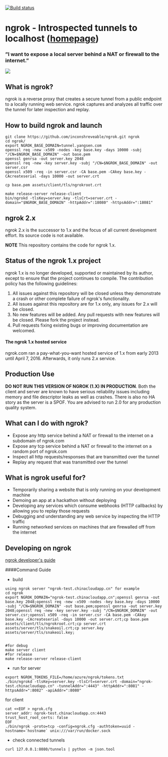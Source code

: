 [![Build
status](https://travis-ci.org/inconshreveable/ngrok.svg)](https://travis-ci.org/inconshreveable/ngrok)

# ngrok - Introspected tunnels to localhost ([homepage](https://ngrok.com))
### ”I want to expose a local server behind a NAT or firewall to the internet.”
![](https://ngrok.com/static/img/overview.png)

## What is ngrok?
ngrok is a reverse proxy that creates a secure tunnel from a public endpoint to a locally running web service.
ngrok captures and analyzes all traffic over the tunnel for later inspection and replay.

## How to build ngrok and launch
```
git clone https://github.com/inconshreveable/ngrok.git ngrok
cd ngrok/
export NGROK_BASE_DOMAIN=tunnel.yangsen.com
openssl req -new -x509 -nodes -key base.key -days 10000 -subj "/CN=$NGROK_BASE_DOMAIN" -out base.pem
openssl genrsa -out server.key 2048
openssl req -new -key server.key -subj "/CN=$NGROK_BASE_DOMAIN" -out server.csr
openssl x509 -req -in server.csr -CA base.pem -CAkey base.key -CAcreateserial -days 10000 -out server.crt

cp base.pem assets/client/tls/ngrokroot.crt

make release-server release-client
bin/ngrokd -tlsKey=server.key -tlsCrt=server.crt -domain="$NGROK_BASE_DOMAIN" -httpAddr=":18080" -httpsAddr=":18081"

```

## ngrok 2.x

ngrok 2.x is the successor to 1.x and the focus of all current development effort. Its source code is not available.

**NOTE** This repository contains the code for ngrok 1.x.

## Status of the ngrok 1.x project

ngrok 1.x is no longer developed, supported or maintained by its author, except to ensure that the project continues to compile. The contribution policy has the following guidelines:

1. All issues against this repository will be closed unless they demonstrate a crash or other complete failure of ngrok's functionality.
2. All issues against this repository are for 1.x only, any issues for 2.x will be closed.
3. No new features will be added. Any pull requests with new features will be closed. Please fork the project instead.
4. Pull requests fixing existing bugs or improving documentation are welcomed.

#### The ngrok 1.x hosted service

ngrok.com ran a pay-what-you-want hosted service of 1.x from early 2013 until April 7, 2016. Afterwards, it only runs 2.x service.

## Production Use

**DO NOT RUN THIS VERSION OF NGROK (1.X) IN PRODUCTION**. Both the client and server are known to have serious reliability issues including memory and file descriptor leaks as well as crashes. There is also no HA story as the server is a SPOF. You are advised to run 2.0 for any production quality system. 

## What can I do with ngrok?
- Expose any http service behind a NAT or firewall to the internet on a subdomain of ngrok.com
- Expose any tcp service behind a NAT or firewall to the internet on a random port of ngrok.com
- Inspect all http requests/responses that are transmitted over the tunnel
- Replay any request that was transmitted over the tunnel


## What is ngrok useful for?
- Temporarily sharing a website that is only running on your development machine
- Demoing an app at a hackathon without deploying
- Developing any services which consume webhooks (HTTP callbacks) by allowing you to replay those requests
- Debugging and understanding any web service by inspecting the HTTP traffic
- Running networked services on machines that are firewalled off from the internet

## Developing on ngrok
[ngrok developer's guide](docs/DEVELOPMENT.md)








####Command Guide

* build
```
using ngrok server "ngrok-test.chinacloudapp.cn" for example
cd ngrok
export NGROK_DOMAIN="ngrok-test.chinacloudapp.cn";openssl genrsa -out base.key 2048;openssl req -new -x509 -nodes -key base.key -days 10000 -subj "/CN=$NGROK_DOMAIN" -out base.pem;openssl genrsa -out server.key 2048;openssl req -new -key server.key -subj "/CN=$NGROK_DOMAIN" -out server.csr;openssl x509 -req -in server.csr -CA base.pem -CAkey base.key -CAcreateserial -days 10000 -out server.crt;cp base.pem assets/client/tls/ngrokroot.crt;cp server.crt assets/server/tls/snakeoil.crt;cp server.key assets/server/tls/snakeoil.key;


#for debug
make server client
#for release
make release-server release-client
```

* run
for server
```
export NGROK_TOKENS_FILE=/home/azure/ngrok/tokens.txt
./bin/ngrokd -tlsKey=server.key -tlsCrt=server.crt -domain="ngrok-test.chinacloudapp.cn" -tunnelAddr=":4443" -httpAddr=":8081" -httpsAddr=":8082" -apiAddr=":8080"
```


for client
```
cat <<EOF > ngrok.cfg
server_addr: ngrok-test.chinacloudapp.cn:4443
trust_host_root_certs: false
EOF
./bin/ngrok -proto=tcp -config=ngrok.cfg -authtoken=uuid -hostname=`hostname` unix:///var/run/docker.sock
```

* check connected tunnels
```
curl 127.0.0.1:8080/tunnels | python -m json.tool
```
